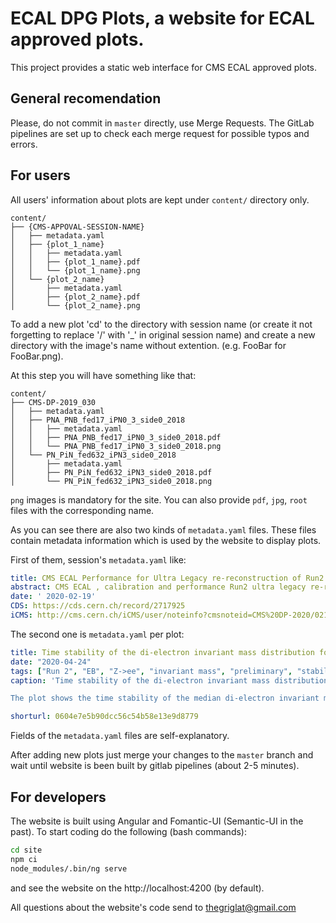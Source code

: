 # ECAL DPG Plots, a website for ECAL approved plots.

This project provides a static web interface for CMS ECAL approved plots.

## General recomendation

Please, do not commit in `master` directly, use Merge Requests. The GitLab pipelines are set up to check each merge request for possible typos and errors.

## For users

All users' information about plots are kept under `content/` directory only.


```
content/
├── {CMS-APPOVAL-SESSION-NAME}
│   ├── metadata.yaml
│   ├── {plot_1_name}
│   │   ├── metadata.yaml
│   │   ├── {plot_1_name}.pdf
│   │   └── {plot_1_name}.png
│   └── {plot_2_name}
│       ├── metadata.yaml
│       ├── {plot_2_name}.pdf
│       └── {plot_2_name}.png
```

To add a new plot 'cd' to the directory with session name (or create it not forgetting to replace '/' with '_' in original session name) and create a new directory with the image's name without extention. (e.g. FooBar for FooBar.png).

At this step you will have something like that:

```
content/
├── CMS-DP-2019_030
│   ├── metadata.yaml
│   ├── PNA_PNB_fed17_iPN0_3_side0_2018
│   │   ├── metadata.yaml
│   │   ├── PNA_PNB_fed17_iPN0_3_side0_2018.pdf
│   │   └── PNA_PNB_fed17_iPN0_3_side0_2018.png
│   └── PN_PiN_fed632_iPN3_side0_2018
│       ├── metadata.yaml
│       ├── PN_PiN_fed632_iPN3_side0_2018.pdf
│       └── PN_PiN_fed632_iPN3_side0_2018.png
```

`png` images is mandatory for the site. You can also provide `pdf`, `jpg`, `root` files with the corresponding name.

As you can see there are also two kinds of `metadata.yaml` files. These files contain metadata information which is used by the website to display plots.

First of them, session's `metadata.yaml` like:

```YAML
title: CMS ECAL Performance for Ultra Legacy re-reconstruction of Run2 
abstract: CMS ECAL , calibration and performance Run2 ultra legacy re-reconstruction. Summary plots 
date: ' 2020-02-19'
CDS: https://cds.cern.ch/record/2717925
iCMS: http://cms.cern.ch/iCMS/user/noteinfo?cmsnoteid=CMS%20DP-2020/021
```

The second one is `metadata.yaml` per plot:

```YAML
title: Time stability of the di-electron invariant mass distribution for the full Run2 data-taking period using Z→ee.
date: "2020-04-24" 
tags: ["Run 2", "EB", "Z->ee", "invariant mass", "preliminary", "stability plot"]
caption: 'Time stability of the di-electron invariant mass distribution for the full Run2 data-taking period using Z→ee.

The plot shows the time stability of the median di-electron invariant mass with a refined re-calibration performed in 2019 for the full Run2 dataset. Both electrons are required to be in the ECAL Barrel. Each time bin has around 10,000 events. The error bar on the points denotes the statistical uncertainty on the median, which is evaluated as the central 95% interval of medians obtained from 200 "bootstrap" re-samplings. The right panel shows the distribution of the medians. At the analysis level, residual drifts in the energy scale with time are corrected for in approximately 18-hour intervals corresponding to at most one LHC fill.'

shorturl: 0604e7e5b90dcc56c54b58e13e9d8779
```

Fields of the `metadata.yaml` files are self-explanatory.

After adding new plots just merge your changes to the `master` branch and wait until website is been built by gitlab pipelines (about 2-5 minutes).

## For developers

The website is built using Angular and Fomantic-UI (Semantic-UI in the past).
To start coding do the following (bash commands):

```bash
cd site
npm ci
node_modules/.bin/ng serve
```

and see the website on the http://localhost:4200 (by default).

All questions about the website's code send to thegriglat@gmail.com
